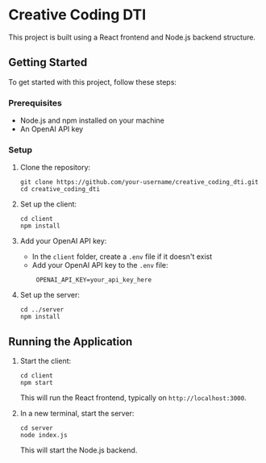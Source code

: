 # Creative Coding DTI

This project is built using a React frontend and Node.js backend structure.

## Getting Started

To get started with this project, follow these steps:

### Prerequisites

- Node.js and npm installed on your machine
- An OpenAI API key

### Setup

1. Clone the repository:
   ```
   git clone https://github.com/your-username/creative_coding_dti.git
   cd creative_coding_dti
   ```

2. Set up the client:
   ```
   cd client
   npm install
   ```

3. Add your OpenAI API key:
   - In the `client` folder, create a `.env` file if it doesn't exist
   - Add your OpenAI API key to the `.env` file:
     ```
      OPENAI_API_KEY=your_api_key_here
     ```

4. Set up the server:
   ```
   cd ../server
   npm install
   ```

## Running the Application

1. Start the client:
   ```
   cd client
   npm start
   ```
   This will run the React frontend, typically on `http://localhost:3000`.

2. In a new terminal, start the server:
   ```
   cd server
   node index.js
   ```
   This will start the Node.js backend.
